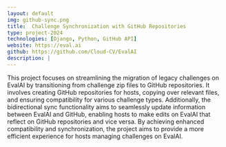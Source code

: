 ```yaml
---
layout: default
img: github-sync.png
title:  Challenge Synchronization with GitHub Repositories 
type: project-2024
technologies: [Django, Python, GitHub API]
website: https://eval.ai
github: https://github.com/Cloud-CV/EvalAI
description: |
---
```

This project focuses on streamlining the migration of legacy challenges on EvalAI by transitioning from challenge zip files to GitHub repositories. It involves creating GitHub repositories for hosts, copying over relevant files, and ensuring compatibility for various challenge types.
Additionally, the bidirectional sync functionality aims to seamlessly update information between EvalAI and GitHub, enabling hosts to make edits on EvalAI that reflect on GitHub repositories and vice versa. By achieving enhanced compatibility and synchronization, the project aims to provide a more efficient experience for hosts managing challenges on EvalAI.